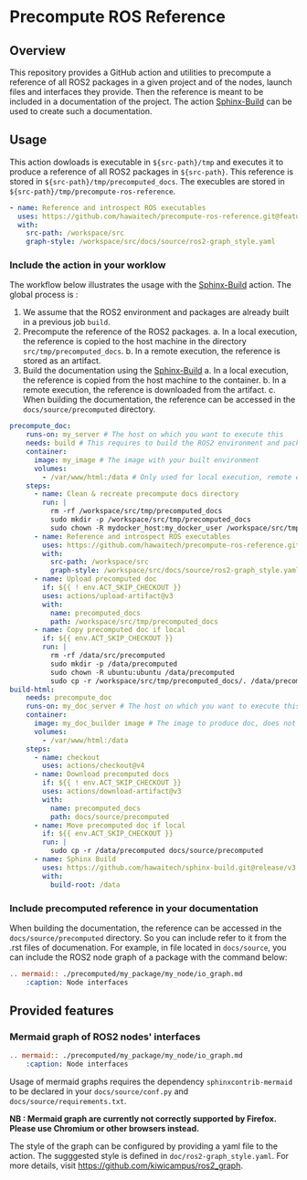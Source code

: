 # Precompute ROS Reference

## Overview

This repository provides a GitHub action and utilities to precompute a reference of all ROS2 packages in a given project and of the nodes, launch files and interfaces they provide. Then the reference is meant to be included in a documentation of the project. The action [Sphinx-Build](https://github.com/hawaitech/sphinx-build.git) can be used to create such a documentation.

## Usage

This action dowloads is executable in `${src-path}/tmp` and executes it to produce a reference of all ROS2 packages in `${src-path}`. This reference is stored in `${src-path}/tmp/precomputed_docs`. The execubles are stored in `${src-path}/tmp/precompute-ros-reference`.

```yaml
- name: Reference and introspect ROS executables
  uses: https://github.com/hawaitech/precompute-ros-reference.git@feature/precompute_IO_graphs
  with:
    src-path: /workspace/src
    graph-style: /workspace/src/docs/source/ros2-graph_style.yaml
```

### Include the action in your worklow

The workflow below illustrates the usage with the [Sphinx-Build](https://github.com/hawaitech/sphinx-build.git) action. The global process is :

1. We assume that the ROS2 environment and packages are already built in a previous job `build`.
2. Precompute the reference of the ROS2 packages.
    a. In a local execution, the reference is copied to the host machine in the directory `src/tmp/precomputed_docs`.
    b. In a remote execution, the reference is stored as an artifact.
3. Build the documentation using the [Sphinx-Build](https://github.com/hawaitech/sphinx-build.git)
    a. In a local execution, the reference is copied from the host machine to the container.
    b. In a remote execution, the reference is downloaded from the artifact.
    c. When building the documentation, the reference can be accessed in the `docs/source/precomputed` directory.

```yaml
precompute_doc:
    runs-on: my_server # The host on which you want to execute this
    needs: build # This requires to build the ROS2 environment and packages before
    container:
      image: my_image # The image with your built environment
      volumes:
        - /var/www/html:/data # Only used for local execution, remote execution relies on artifacts
    steps:
      - name: Clean & recreate precompute docs directory
        run: |
          rm -rf /workspace/src/tmp/precomputed_docs
          sudo mkdir -p /workspace/src/tmp/precomputed_docs
          sudo chown -R mydocker_host:my_docker_user /workspace/src/tmp/precomputed_docs
      - name: Reference and introspect ROS executables
        uses: https://github.com/hawaitech/precompute-ros-reference.git@feature/precompute_IO_graphs
        with:
          src-path: /workspace/src
          graph-style: /workspace/src/docs/source/ros2-graph_style.yaml
      - name: Upload precomputed doc
        if: ${{ ! env.ACT_SKIP_CHECKOUT }}
        uses: actions/upload-artifact@v3
        with:
          name: precomputed_docs
          path: /workspace/src/tmp/precomputed_docs
      - name: Copy precomputed doc if local
        if: ${{ env.ACT_SKIP_CHECKOUT }}
        run: |
          rm -rf /data/src/precomputed
          sudo mkdir -p /data/precomputed
          sudo chown -R ubuntu:ubuntu /data/precomputed
          sudo cp -r /workspace/src/tmp/precomputed_docs/. /data/precomputed
build-html:
    needs: precompute_doc
    runs-on: my_doc_server # The host on which you want to execute this, might be different from the one used to precompute the doc
    container:
      image: my_doc_builder image # The image to produce doc, does not require the built environment
      volumes:
        - /var/www/html:/data
    steps:
      - name: checkout
        uses: actions/checkout@v4
      - name: Download precomputed docs
        if: ${{ ! env.ACT_SKIP_CHECKOUT }}
        uses: actions/download-artifact@v3
        with:
          name: precomputed_docs
          path: docs/source/precomputed
      - name: Move precomputed doc if local
        if: ${{ env.ACT_SKIP_CHECKOUT }}
        run: |
          sudo cp -r /data/precomputed docs/source/precomputed
      - name: Sphinx Build
        uses: https://github.com/hawaitech/sphinx-build.git@release/v3
        with:
          build-root: /data
```

### Include precomputed reference in your documentation

When building the documentation, the reference can be accessed in the `docs/source/precomputed` directory. So you can include refer to it from the .rst files of documenation. For example, in file located in `docs/source`, you can include the ROS2 node graph of a package with the command below:

```rst
.. mermaid:: ./precomputed/my_package/my_node/io_graph.md
    :caption: Node interfaces
```

## Provided features

### Mermaid graph of ROS2 nodes' interfaces

```rst
.. mermaid:: ./precomputed/my_package/my_node/io_graph.md
    :caption: Node interfaces
```

Usage of mermaid graphs requires the dependency `sphinxcontrib-mermaid` to be declared in your `docs/source/conf.py` and `docs/source/requirements.txt`.

**NB : Mermaid graph are currently not correctly supported by Firefox. Please use Chromium or other browsers instead.**

The style of the graph can be configured by providing a yaml file to the action. The sugggested style is defined in `doc/ros2-graph_style.yaml`. For more details, visit <https://github.com/kiwicampus/ros2_graph>.

